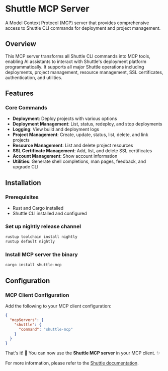 # Shuttle MCP Server

A Model Context Protocol (MCP) server that provides comprehensive access to Shuttle CLI commands for deployment and project management.

## Overview

This MCP server transforms all Shuttle CLI commands into MCP tools, enabling AI assistants to interact with Shuttle's deployment platform programmatically. It supports all major Shuttle operations including deployments, project management, resource management, SSL certificates, authentication, and utilities.

## Features

### Core Commands

- **Deployment**: Deploy projects with various options
- **Deployment Management**: List, status, redeploy, and stop deployments
- **Logging**: View build and deployment logs
- **Project Management**: Create, update, status, list, delete, and link projects
- **Resource Management**: List and delete project resources
- **SSL Certificate Management**: Add, list, and delete SSL certificates
- **Account Management**: Show account information
- **Utilities**: Generate shell completions, man pages, feedback, and upgrade CLI

## Installation

### Prerequisites

- Rust and Cargo installed
- Shuttle CLI installed and configured

### Set up nightly release channel

```bash
rustup toolchain install nightly
rustup default nightly
```

### Install MCP server the binary

```bash
cargo install shuttle-mcp
```

## Configuration

### MCP Client Configuration

Add the following to your MCP client configuration:

```json
{
  "mcpServers": {
    "shuttle": {
      "command": "shuttle-mcp"
    }
  }
}
```

That's it! 🚀 You can now use the **Shuttle MCP server** in your MCP client. ✨

For more information, please refer to the [Shuttle documentation](https://docs.shuttle.dev/integrations/mcp-server).
